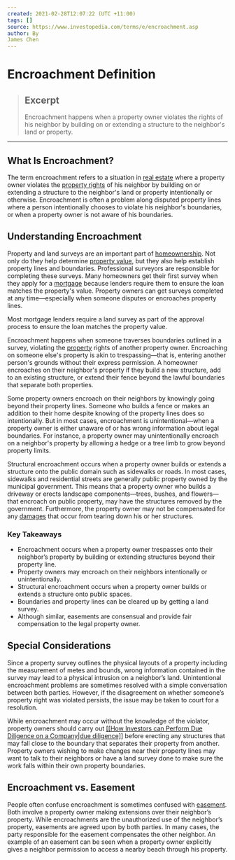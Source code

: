 ```yaml
---
created: 2021-02-28T12:07:22 (UTC +11:00)
tags: []
source: https://www.investopedia.com/terms/e/encroachment.asp
author: By
James Chen
---
```


# Encroachment Definition

> ## Excerpt
> Encroachment happens when a property owner violates the rights of his neighbor by building on or extending a structure to the neighbor's land or property.

---
## What Is Encroachment?

The term encroachment refers to a situation in [real estate](https://www.investopedia.com/terms/r/realestate.asp) where a property owner violates the [property rights](https://www.investopedia.com/terms/p/property_rights.asp) of his neighbor by building on or extending a structure to the neighbor's land or property intentionally or otherwise. Encroachment is often a problem along disputed property lines where a person intentionally chooses to violate his neighbor's boundaries, or when a property owner is not aware of his boundaries.

## Understanding Encroachment

Property and land surveys are an important part of [homeownership](https://www.investopedia.com/home-ownership-4689706). Not only do they help determine [property value](https://www.investopedia.com/articles/mortgages-real-estate/08/housing-appreciation.asp), but they also help establish property lines and boundaries. Professional surveyors are responsible for completing these surveys. Many homeowners get their first survey when they apply for a [mortgage](https://www.investopedia.com/terms/m/mortgage.asp) because lenders require them to ensure the loan matches the property's value. Property owners can get surveys completed at any time—especially when someone disputes or encroaches property lines.

Most mortgage lenders require a land survey as part of the approval process to ensure the loan matches the property value.

Encroachment happens when someone traverses boundaries outlined in a survey, violating the [property](https://www.investopedia.com/terms/p/property.asp) rights of another property owner. Encroaching on someone else's property is akin to trespassing—that is, entering another person's grounds without their express permission. A homeowner encroaches on their neighbor's property if they build a new structure, add to an existing structure, or extend their fence beyond the lawful boundaries that separate both properties.

Some property owners encroach on their neighbors by knowingly going beyond their property lines. Someone who builds a fence or makes an addition to their home despite knowing of the property lines does so intentionally. But in most cases, encroachment is unintentional—when a property owner is either unaware of or has wrong information about legal boundaries. For instance, a property owner may unintentionally encroach on a neighbor's property by allowing a hedge or a tree limb to grow beyond property limits.

Structural encroachment occurs when a property owner builds or extends a structure onto the public domain such as sidewalks or roads. In most cases, sidewalks and residential streets are generally public property owned by the municipal government. This means that a property owner who builds a driveway or erects landscape components—trees, bushes, and flowers—that encroach on public property, may have the structures removed by the government. Furthermore, the property owner may not be compensated for any [damages](https://www.investopedia.com/terms/c/compensatory-damages.asp) that occur from tearing down his or her structures.

### Key Takeaways

-   Encroachment occurs when a property owner trespasses onto their neighbor’s property by building or extending structures beyond their property line.
-   Property owners may encroach on their neighbors intentionally or unintentionally.
-   Structural encroachment occurs when a property owner builds or extends a structure onto public spaces. 
-   Boundaries and property lines can be cleared up by getting a land survey.
-   Although similar, easements are consensual and provide fair compensation to the legal property owner.

## Special Considerations

Since a property survey outlines the physical layouts of a property including the measurement of metes and bounds, wrong information contained in the survey may lead to a physical intrusion on a neighbor’s land. Unintentional encroachment problems are sometimes resolved with a simple conversation between both parties. However, if the disagreement on whether someone’s property right was violated persists, the issue may be taken to court for a resolution.

While encroachment may occur without the knowledge of the violator, property owners should carry out [[[How Investors can Perform Due Diligence on a Company|due diligence]]](https://www.investopedia.com/terms/d/duediligence.asp) before erecting any structures that may fall close to the boundary that separates their property from another. Property owners wishing to make changes near their property lines may want to talk to their neighbors or have a land survey done to make sure the work falls within their own property boundaries.

## Encroachment vs. Easement

People often confuse encroachment is sometimes confused with [easement](https://www.investopedia.com/terms/e/easement.asp). Both involve a property owner making extensions over their neighbor’s property. While encroachments are the unauthorized use of the neighbor’s property, easements are agreed upon by both parties. In many cases, the party responsible for the easement compensates the other neighbor. An example of an easement can be seen when a property owner explicitly gives a neighbor permission to access a nearby beach through his property.
